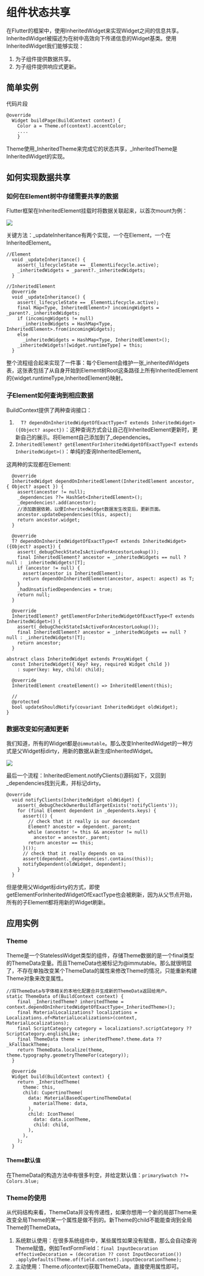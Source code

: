 # 组件状态共享
在Flutter的框架中，使用InheritedWidget来实现Widget之间的信息共享。InheritedWidget被描述为在树中高效向下传递信息的Widget基类。使用InheritedWidget我们能够实现：
1. 为子组件提供数据共享。
2. 为子组件提供响应式更新。

## 简单实例
代码片段
```
@override
  Widget buildPage(BuildContext context) {
    Color a = Theme.of(context).accentColor;
    ....
    }
```
Theme使用_InheritedTheme来完成它的状态共享，_InheritedTheme是InheritedWidget的实现。

## 如何实现数据共享

### 如何在Element树中存储需要共享的数据
Flutter框架在InheritedElement挂载时将数据关联起来，以首次mount为例：

![](./第一次如何保存数据.png)

关键方法：_updateInheritance有两个实现，一个在Element，一个在InheritedElement。

```
//Element
  void _updateInheritance() {
    assert(_lifecycleState == _ElementLifecycle.active);
    _inheritedWidgets = _parent?._inheritedWidgets;
  }

//InheritedElement
  @override
  void _updateInheritance() {
    assert(_lifecycleState == _ElementLifecycle.active);
    final Map<Type, InheritedElement>? incomingWidgets = _parent?._inheritedWidgets;
    if (incomingWidgets != null)
      _inheritedWidgets = HashMap<Type, InheritedElement>.from(incomingWidgets);
    else
      _inheritedWidgets = HashMap<Type, InheritedElement>();
    _inheritedWidgets![widget.runtimeType] = this;
  }  

```
整个流程组合起来实现了一件事：每个Element会维护一张_inheritedWidgets表，这张表包括了从自身开始到Element树Root这条路径上所有InheritedElement的{widget.runtimeType,InheritedElement}映射。

### 子Element如何查询到相应数据

BuildContext提供了两种查询接口：
1. `  T? dependOnInheritedWidgetOfExactType<T extends InheritedWidget>({Object? aspect})`：这种查询方式会让自己在InheritedElement更新时，更新自己的展示。将Element自己添加到了_dependencies。
2. `InheritedElement? getElementForInheritedWidgetOfExactType<T extends InheritedWidget>()`：单纯的查询InheritedElement。

这两种的实现都在Element:

```
  @override
  InheritedWidget dependOnInheritedElement(InheritedElement ancestor, { Object? aspect }) {
    assert(ancestor != null);
    _dependencies ??= HashSet<InheritedElement>();
    _dependencies!.add(ancestor);
    //添加数据依赖，以便InheritedWidget数据发生改变后，更新页面。
    ancestor.updateDependencies(this, aspect);
    return ancestor.widget;
  }

  @override
  T? dependOnInheritedWidgetOfExactType<T extends InheritedWidget>({Object? aspect}) {
    assert(_debugCheckStateIsActiveForAncestorLookup());
    final InheritedElement? ancestor = _inheritedWidgets == null ? null : _inheritedWidgets![T];
    if (ancestor != null) {
      assert(ancestor is InheritedElement);
      return dependOnInheritedElement(ancestor, aspect: aspect) as T;
    }
    _hadUnsatisfiedDependencies = true;
    return null;
  }

  @override
  InheritedElement? getElementForInheritedWidgetOfExactType<T extends InheritedWidget>() {
    assert(_debugCheckStateIsActiveForAncestorLookup());
    final InheritedElement? ancestor = _inheritedWidgets == null ? null : _inheritedWidgets![T];
    return ancestor;
  }
```


```
abstract class InheritedWidget extends ProxyWidget {
  const InheritedWidget({ Key? key, required Widget child })
    : super(key: key, child: child);

  @override
  InheritedElement createElement() => InheritedElement(this);

  // 
  @protected
  bool updateShouldNotify(covariant InheritedWidget oldWidget);
}
```

### 数据改变如何通知更新
我们知道，所有的Widget都是`@immutable`。那么改变InheritedWidget的一种方式是父Widget标dirty，用新的数据从新生成InheritedWidget。

![](./InheritedWidget数据变更.png)

最后一个流程：InheritedElement.notifyClients()源码如下，又回到_dependencies找到元素，并标记dirty。

```
@override
  void notifyClients(InheritedWidget oldWidget) {
    assert(_debugCheckOwnerBuildTargetExists('notifyClients'));
    for (final Element dependent in _dependents.keys) {
      assert(() {
        // check that it really is our descendant
        Element? ancestor = dependent._parent;
        while (ancestor != this && ancestor != null)
          ancestor = ancestor._parent;
        return ancestor == this;
      }());
      // check that it really depends on us
      assert(dependent._dependencies!.contains(this));
      notifyDependent(oldWidget, dependent);
    }
  }
```
但是使用父Widget标dirty的方式，即使getElementForInheritedWidgetOfExactType也会被刷新，因为从父节点开始，所有的子Element都将用新的Widget刷新。

## 应用实例

### Theme
Theme是一个StatelessWidget类型的组件，存储Theme数据的是一个final类型的ThemeData变量。而且ThemeData也被标记为@immutable。那么就很明显了，不存在单独改变某个ThemeData的属性来修改Theme的情况，只能重新构建Theme对象来改变属性。

```
//将ThemeData与字体相关的本地化配置合并生成新的ThemeData返回给用户。
static ThemeData of(BuildContext context) {
    final _InheritedTheme? inheritedTheme = context.dependOnInheritedWidgetOfExactType<_InheritedTheme>();
    final MaterialLocalizations? localizations = Localizations.of<MaterialLocalizations>(context, MaterialLocalizations);
    final ScriptCategory category = localizations?.scriptCategory ?? ScriptCategory.englishLike;
    final ThemeData theme = inheritedTheme?.theme.data ?? _kFallbackTheme;
    return ThemeData.localize(theme, theme.typography.geometryThemeFor(category));
  }

  @override
  Widget build(BuildContext context) {
    return _InheritedTheme(
      theme: this,
      child: CupertinoTheme(
        data: MaterialBasedCupertinoThemeData(
          materialTheme: data,
        ),
        child: IconTheme(
          data: data.iconTheme,
          child: child,
        ),
      ),
    );
  }

```

#### Theme默认值

在ThemeData的构造方法中有很多判空，并给定默认值：`primarySwatch ??= Colors.blue;`

### Theme的使用
从代码结构来看，ThemeData并没有传递性，如果你想用一个新的局部Theme来改变全局Theme的某一个属性是做不到的。新Theme的child不能能查询到全局Theme的ThemeData。
1. 系统默认使用：在很多系统组件中，某些属性如果没有赋值，那么会自动查询Theme赋值，例如TextFormField：`final InputDecoration effectiveDecoration = (decoration ?? const InputDecoration())
             .applyDefaults(Theme.of(field.context).inputDecorationTheme);`
2. 主动使用：Theme.of(context)获取ThemeData，直接使用属性即可。     

